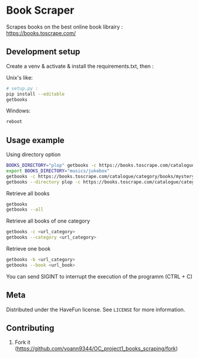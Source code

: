 # Book Scraper
Scrapes books on the best online book librairy :
https://books.toscrape.com/

## Development setup

Create a venv & activate & install the requirements.txt, then :

Unix's like:

```bash
# setup.py :
pip install --editable
getbooks
```

Windows:

```sh
reboot
```

## Usage example

Using directory option
```sh
BOOKS_DIRECTORY="plop" getbooks -c https://books.toscrape.com/catalogue/category/books/mystery_3/index.htm
export BOOKS_DIRECTORY="musics/jukebox"
getbooks -c https://books.toscrape.com/catalogue/category/books/mystery_3/index.htm
getbooks --directory plop -c https://books.toscrape.com/catalogue/category/books/mystery_3/index.htm
```

Retrieve all books
```sh
getbooks
getbooks --all
```

Retrieve all books of one category
```sh
getbooks -c <url_category>
getbooks --category <url_category>
```

Retrieve one book
```sh
getbooks -b <url_category>
getbooks --book <url_book>
```

You can send SIGINT to interrupt the execution of the programm (CTRL + C)

## Meta

Distributed under the HaveFun license. See ``LICENSE`` for more information.

## Contributing

1. Fork it (<https://github.com/yoann9344/OC_project1_books_scraping/fork>)
